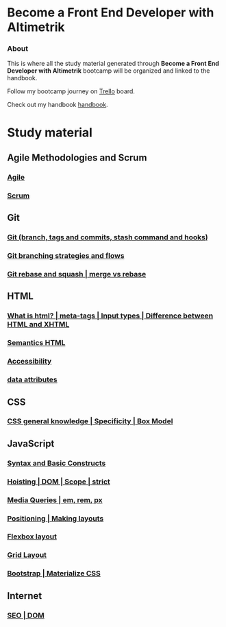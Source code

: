 # **Become a Front End Developer with Altimetrik**

### About

This is where all the study material generated through **Become a Front End Developer with Altimetrik** bootcamp will be organized and linked to the handbook.

Follow my bootcamp journey on [Trello](https://trello.com/b/EBBNLHkg/bfeda-ivano-tartaro) board.

Check out my handbook [handbook](https://docs.google.com/document/d/1cX7EB7_SSi_8QXasacWMSBLyzs0M_1udCuQatMJe6qk/edit#heading=h.urcwq4z7wc3h).

# **Study material**

## Agile Methodologies and Scrum
  ### [Agile](https://docs.google.com/document/d/1cX7EB7_SSi_8QXasacWMSBLyzs0M_1udCuQatMJe6qk/edit#heading=h.xrcolke4ykat)
  ### [Scrum](https://docs.google.com/document/d/1cX7EB7_SSi_8QXasacWMSBLyzs0M_1udCuQatMJe6qk/edit#heading=h.cnu1ce237qu6)

## Git
  ### [Git (branch, tags and commits, stash command and hooks)](https://docs.google.com/document/d/1cX7EB7_SSi_8QXasacWMSBLyzs0M_1udCuQatMJe6qk/edit#heading=h.3xi0ogsuzq18)
  ### [Git branching strategies and flows](https://docs.google.com/document/d/1cX7EB7_SSi_8QXasacWMSBLyzs0M_1udCuQatMJe6qk/edit#heading=h.guz29fw8hlnt)
  ### [Git rebase and squash | merge vs rebase](https://docs.google.com/document/d/1cX7EB7_SSi_8QXasacWMSBLyzs0M_1udCuQatMJe6qk/edit#heading=h.fm7hq3x621y7)

## HTML
   ### [What is html? | meta-tags | Input types | Difference between HTML and XHTML](https://docs.google.com/document/d/1cX7EB7_SSi_8QXasacWMSBLyzs0M_1udCuQatMJe6qk/edit#heading=h.kelx4ddvb67l)
  ### [Semantics HTML](https://docs.google.com/document/d/1cX7EB7_SSi_8QXasacWMSBLyzs0M_1udCuQatMJe6qk/edit#heading=h.wnmquoqmewj7)
  ### [Accessibility](https://docs.google.com/document/d/1cX7EB7_SSi_8QXasacWMSBLyzs0M_1udCuQatMJe6qk/edit#heading=h.76lj4ce5et03)
  ### [data attributes](https://docs.google.com/document/d/1cX7EB7_SSi_8QXasacWMSBLyzs0M_1udCuQatMJe6qk/edit#heading=h.xuuuaz75jsht)
## CSS
  ### [CSS general knowledge | Specificity | Box Model](https://docs.google.com/document/d/1cX7EB7_SSi_8QXasacWMSBLyzs0M_1udCuQatMJe6qk/edit#heading=h.95cmxpi75b45)
## JavaScript
  ### [Syntax and Basic Constructs](https://docs.google.com/document/d/1cX7EB7_SSi_8QXasacWMSBLyzs0M_1udCuQatMJe6qk/edit#heading=h.ickl9y9gxyh5)
  ### [Hoisting | DOM | Scope | strict](https://docs.google.com/document/d/1cX7EB7_SSi_8QXasacWMSBLyzs0M_1udCuQatMJe6qk/edit#heading=h.s89q1gwa7s4u)
  ### [Media Queries | em, rem, px](https://docs.google.com/document/d/1cX7EB7_SSi_8QXasacWMSBLyzs0M_1udCuQatMJe6qk/edit#heading=h.k25t80o72igo)
  ### [Positioning | Making layouts](https://docs.google.com/document/d/1cX7EB7_SSi_8QXasacWMSBLyzs0M_1udCuQatMJe6qk/edit#heading=h.22nr0stv0y9u)
  ### [Flexbox layout](https://docs.google.com/document/d/1cX7EB7_SSi_8QXasacWMSBLyzs0M_1udCuQatMJe6qk/edit#heading=h.8fdjiudnhvcs)
  ### [Grid Layout](https://docs.google.com/document/d/1cX7EB7_SSi_8QXasacWMSBLyzs0M_1udCuQatMJe6qk/edit#heading=h.1yw6e9zgwcep)
  ### [Bootstrap | Materialize CSS](https://docs.google.com/document/d/1cX7EB7_SSi_8QXasacWMSBLyzs0M_1udCuQatMJe6qk/edit#heading=h.mlcmsocbkrw8)
  
  
## Internet
  ### [SEO | DOM](https://docs.google.com/document/d/1cX7EB7_SSi_8QXasacWMSBLyzs0M_1udCuQatMJe6qk/edit#heading=h.ewrn9rd2rtj9)
